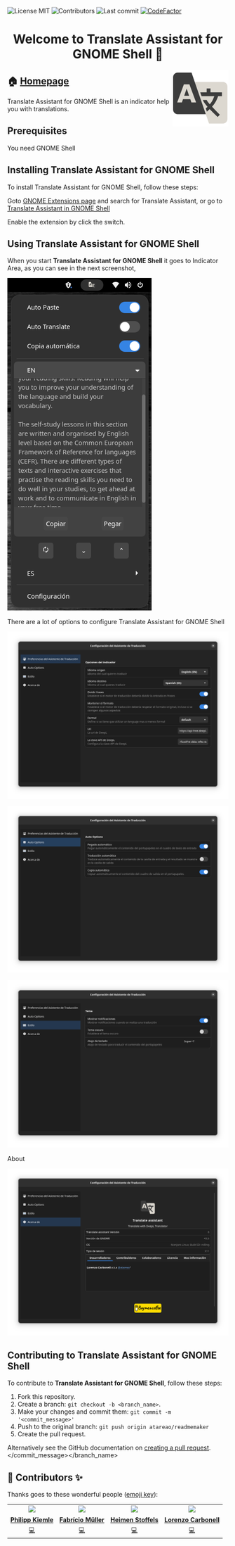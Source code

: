 
<!-- start project-info -->
<!--
project_title: Translate assistant
github_project: https://github.com/atareao/translate-assistant
license: MIT
icon: /datos/Sync/Programacion/gnome-shell/translate-assistant@atareao.es/icons/translate-assistant-icon.svg
homepage: https://www.atareao.es/aplicacion/translate-assistant
license-badge: True
contributors-badge: True
lastcommit-badge: True
codefactor-badge: True
--->

<!-- end project-info -->

<!-- start badges -->

![License MIT](https://img.shields.io/badge/license-MIT-green)
![Contributors](https://img.shields.io/github/contributors-anon/atareao/translate-assistant)
![Last commit](https://img.shields.io/github/last-commit/atareao/translate-assistant)
[![CodeFactor](https://www.codefactor.io/repository/github/atareao/translate-assistant/badge/master)](https://www.codefactor.io/repository/github/atareao/translate-assistant/overview/master)
<!-- end badges -->

<!-- start description -->
<h1 align="center">Welcome to <span id="project_title">Translate Assistant for GNOME Shell</span> 👋</h1>
<p>
<a href="https://www.atareao.es/aplicacion/translate-assistant" id="homepage" rel="nofollow">
<img align="right" height="128" id="icon" src="icons/translate-assistant-icon.svg" width="128"/>
</a>
</p>
<h2>🏠 <a href="https://www.atareao.es/aplicacion/translate-assistant" id="homepage">Homepage</a></h2>
<p><span id="project_title">Translate Assistant for GNOME Shell</span> is an indicator help you with translations.</p>

<!-- end description -->

<!-- start prerequisites -->
## Prerequisites

You need GNOME Shell
<!-- end prerequisites -->

<!-- start installing -->
## Installing <span id="project_title">Translate Assistant for GNOME Shell</span>

To install <span id="project_title">Translate Assistant for GNOME Shell</span>, follow these steps:

Goto [GNOME Extensions page](https://extensions.gnome.org/) and search for Translate Assistant, or go to [Translate Assistant in GNOME Shell](https://extensions.gnome.org/extension/5124/translate-assistant/)

Enable the extension by click the switch.

<!-- end installing -->

<!-- start using -->
## Using <span id="project_title">Translate Assistant for GNOME Shell</span>

When you start **<span id="project_title">Translate Assistant for GNOME Shell</span>** it goes to Indicator Area, as you can see in the next screenshot,

![Translate Assistant for GNOME Shell](./screenshots/screenshot-1.png)

There are a lot of options to configure <span id="project_title">Translate Assistant for GNOME Shell</span>

![Translate Assistant for GNOME Shell](./screenshots/screenshot-2.png)

![Translate Assistant for GNOME Shell](./screenshots/screenshot-3.png)

![Translate Assistant for GNOME Shell](./screenshots/screenshot-4.png)

About

![Translate Assistant for GNOME Shell](./screenshots/screenshot-5.png)
<!-- end using -->

<!-- start contributing -->
## Contributing to <span id="project_title">Translate Assistant for GNOME Shell</span>

To contribute to **<span id="project_title">Translate Assistant for GNOME Shell</span>**, follow these steps:

1. Fork this repository.
2. Create a branch: `git checkout -b <branch_name>`.
3. Make your changes and commit them: `git commit -m '<commit_message>'`
4. Push to the original branch: `git push origin atareao/readmemaker`
5. Create the pull request.

Alternatively see the GitHub documentation on [creating a pull request](https://help.github.com/en/github/collaborating-with-issues-and-pull-requests/creating-a-pull-request).
</commit_message></branch_name>

<!-- end contributing -->

<!-- start contributors -->
## 👤 Contributors ✨

Thanks goes to these wonderful people ([emoji key](https://allcontributors.org/docs/en/emoji-key)):



<!-- end contributors -->

<!-- start table-contributors -->

<table id="contributors">
    <tr id="info_avatar">
        <td id="daPhipz" align="center">
            <a href="https://github.com/daPhipz">
                <img src="https://avatars3.githubusercontent.com/u/30795174?v=4" width="100px"/>
            </a>
        </td>
        <td id="fabricio8800" align="center">
            <a href="https://github.com/fabricio8800">
                <img src="https://avatars3.githubusercontent.com/u/7343464?v=4" width="100px"/>
            </a>
        </td>
        <td id="Vistaus" align="center">
            <a href="https://github.com/Vistaus">
                <img src="https://avatars3.githubusercontent.com/u/1716229?v=4" width="100px"/>
            </a>
        </td>
        <td id="atareao" align="center">
            <a href="https://github.com/atareao">
                <img src="https://avatars3.githubusercontent.com/u/298055?v=4" width="100px"/>
            </a>
        </td>
    </tr>
    <tr id="info_name">
        <td id="daPhipz" align="center">
            <a href="https://github.com/daPhipz">
                <strong>Philipp Kiemle</strong>
            </a>
        </td>
        <td id="fabricio8800" align="center">
            <a href="https://github.com/fabricio8800">
                <strong>Fabrício Müller</strong>
            </a>
        </td>
        <td id="Vistaus" align="center">
            <a href="https://github.com/Vistaus">
                <strong> Heimen Stoffels </strong>
            </a>
        </td>
        <td id="atareao" align="center">
            <a href="https://github.com/atareao">
                <strong>Lorenzo Carbonell</strong>
            </a>
        </td>
    </tr>
    <tr id="info_commit">
        <td id="daPhipz" align="center">
            <a href="/commits?author=daPhipz">
                <span id="role">💻</span>
            </a>
        </td>
        <td id="fabricio8800" align="center">
            <a href="/commits?author=fabricio8800">
                <span id="role">💻</span>
            </a>
        </td>
        <td id="Vistaus" align="center">
            <a href="/commits?author=Vistaus">
                <span id="role">💻</span>
            </a>
        </td>
        <td id="atareao" align="center">
            <a href="/commits?author=atareao">
                <span id="role">💻</span>
            </a>
        </td>
    </tr>
</table>
<!-- end table-contributors -->
